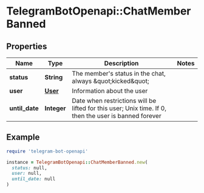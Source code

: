 # TelegramBotOpenapi::ChatMemberBanned

## Properties

| Name | Type | Description | Notes |
| ---- | ---- | ----------- | ----- |
| **status** | **String** | The member&#39;s status in the chat, always \&quot;kicked\&quot; |  |
| **user** | [**User**](User.md) | Information about the user |  |
| **until_date** | **Integer** | Date when restrictions will be lifted for this user; Unix time. If 0, then the user is banned forever |  |

## Example

```ruby
require 'telegram-bot-openapi'

instance = TelegramBotOpenapi::ChatMemberBanned.new(
  status: null,
  user: null,
  until_date: null
)
```

